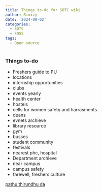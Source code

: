 ```yaml
---
title: Things to-do for SOTC wiki
author: Bixxzy
date: '2024-09-02'
categories:
  - SOTC
  - FOSS
tags:
  - Open source
---
```


### Things to-do

- Freshers guide to PU
- locations
- internship opportunities
- clubs
- events yearly
- health center
- hostels
- cells for women safety and harrasments
- deans
- evnets archieve
- library resource
- gym
- busses
- student community
- festivals
- nearest phc, hospital
- Department archieve
- near campus
- campus safety
- farewell, freshers culture


[pathu thirundhu da](https://wiki.fosscell.org/index.php/WIKI_FOSSCELL_NITC:Terms_of_Service)